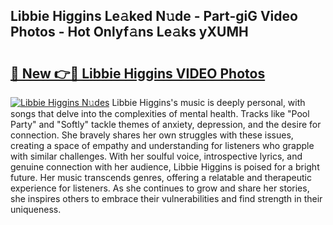 ## Libbie Higgins Le𝚊ked N𝚞de - Part-giG Video Photos - Hot Onlyf𝚊ns Le𝚊ks yXUMH

# <h2><a href="http://ab88108.deff.icu/?id=Libbie+Higgins">🔗 New 👉🔴 Libbie Higgins VIDEO Photos</a></h2>

[![Libbie Higgins N𝚞des](https://i.imgur.com/rIISA9y.gif)](http://ab88108.deff.icu/?id=Libbie+Higgins)
Libbie Higgins's music is deeply personal, with songs that delve into the complexities of mental health. Tracks like "Pool Party" and "Softly" tackle themes of anxiety, depression, and the desire for connection. She bravely shares her own struggles with these issues, creating a space of empathy and understanding for listeners who grapple with similar challenges. With her soulful voice, introspective lyrics, and genuine connection with her audience, Libbie Higgins is poised for a bright future. Her music transcends genres, offering a relatable and therapeutic experience for listeners. As she continues to grow and share her stories, she inspires others to embrace their vulnerabilities and find strength in their uniqueness.
